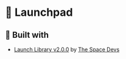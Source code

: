 # :rocket: Launchpad

## :hammer: Built with

- [Launch Library v2.0.0](https://thespacedevs.com/llapi) by [The Space Devs](https://thespacedevs.com/)
